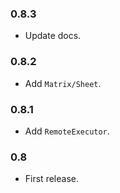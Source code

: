 ### 0.8.3

* Update docs.


### 0.8.2

* Add `Matrix/Sheet`.


### 0.8.1

* Add `RemoteExecutor`.


### 0.8

* First release.
